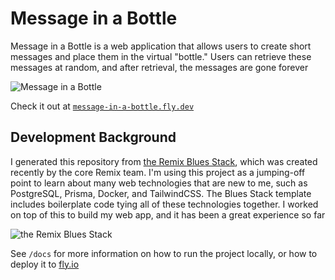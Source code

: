 # Message in a Bottle

Message in a Bottle is a web application that allows users to create short messages and place them in the virtual "bottle." Users can retrieve these messages at random, and after retrieval, the messages are gone forever

![Message in a Bottle](https://message-in-a-bottle.fly.dev/images/splash.jpg)

Check it out at [`message-in-a-bottle.fly.dev`](https://message-in-a-bottle.fly.dev/)

## Development Background

I generated this repository from [the Remix Blues Stack](https://github.com/remix-run/blues-stack), which was created recently by the core Remix team. I'm using this project as a jumping-off point to learn about many web technologies that are new to me, such as PostgreSQL, Prisma, Docker, and TailwindCSS. The Blues Stack template includes boilerplate code tying all of these technologies together. I worked on top of this to build my web app, and it has been a great experience so far

![the Remix Blues Stack](https://repository-images.githubusercontent.com/461012689/37d5bd8b-fa9c-4ab0-893c-f0a199d5012d)

See `/docs` for more information on how to run the project locally, or how to deploy it to [fly.io](https://fly.io/)